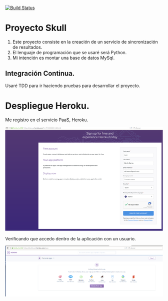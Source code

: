 [![Build Status](https://travis-ci.org/marquirj/ProyectoSkull.svg?branch=master)](https://travis-ci.org/marquirj/ProyectoSkull)
# Proyecto Skull

 1. Este proyecto consiste en la creación de un servicio de sincronización 
de resultados.
 2. El lenguaje de programación que se usaré será Python.
 3. Mi intención es montar una base de datos MySql.

## Integración Continua.

 Usaré TDD para ir haciendo pruebas para desarrollar el proyecto. 

# Despliegue Heroku.

Me registro en el servicio PaaS, Heroku.

![Imagen darse de alta](/img/1.png)

Verificando que accedo dentro de la aplicación con un usuario.

![Comprobación](/img/2.png)
